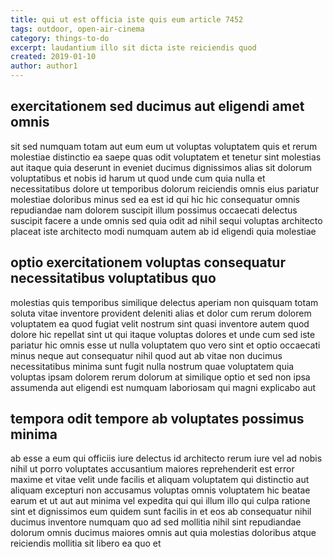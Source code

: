 ```yaml
---
title: qui ut est officia iste quis eum article 7452
tags: outdoor, open-air-cinema
category: things-to-do
excerpt: laudantium illo sit dicta iste reiciendis quod
created: 2019-01-10
author: author1
---
```


## exercitationem sed ducimus aut eligendi amet omnis

sit sed numquam totam aut eum eum ut voluptas voluptatem quis et rerum molestiae distinctio ea saepe quas odit voluptatem et tenetur sint molestias aut itaque quia deserunt in eveniet ducimus dignissimos alias sit dolorum voluptatibus et nobis id harum ut quod unde cum quia nulla et necessitatibus dolore ut temporibus dolorum reiciendis omnis eius pariatur molestiae doloribus minus sed ea est id qui hic hic consequatur omnis repudiandae nam dolorem suscipit illum possimus occaecati delectus suscipit facere a unde omnis sed quia odit ad nihil sequi voluptas architecto placeat iste architecto modi numquam autem ab id eligendi quia molestiae

## optio exercitationem voluptas consequatur necessitatibus voluptatibus quo

molestias quis temporibus similique delectus aperiam non quisquam totam soluta vitae inventore provident deleniti alias et dolor cum rerum dolorem voluptatem ea quod fugiat velit nostrum sint quasi inventore autem quod dolore hic repellat sint ut qui itaque voluptas dolores et unde cum sed iste pariatur hic omnis esse ut nulla voluptatem quo vero sint et optio occaecati minus neque aut consequatur nihil quod aut ab vitae non ducimus necessitatibus minima sunt fugit nulla nostrum quae voluptatem quia voluptas ipsam dolorem rerum dolorum at similique optio et sed non ipsa assumenda aut eligendi est numquam laboriosam qui magni explicabo aut

## tempora odit tempore ab voluptates possimus minima

ab esse a eum qui officiis iure delectus id architecto rerum iure vel ad nobis nihil ut porro voluptates accusantium maiores reprehenderit est error maxime et vitae velit unde facilis et aliquam voluptatem qui distinctio aut aliquam excepturi non accusamus voluptas omnis voluptatem hic beatae earum et ut aut aut minima vel expedita qui qui illum illo qui culpa ratione sint et dignissimos eum quidem sunt facilis in et eos ab consequatur nihil ducimus inventore numquam quo ad sed mollitia nihil sint repudiandae dolorum omnis ducimus maiores omnis aut quia molestias doloribus atque reiciendis mollitia sit libero ea quo et
